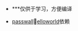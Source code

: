 - ***仅供于学习，方便编译

- [passwall](https://github.com/xiaorouji/openwrt-passwall/tree/packages)🌺[elloworld](https://github.com/fw876/helloworld)依赖
